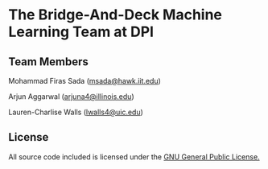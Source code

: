 # The Bridge-And-Deck Machine Learning Team at DPI

## Team Members

Mohammad Firas Sada (msada@hawk.iit.edu)

Arjun Aggarwal (arjuna4@illinois.edu)

Lauren-Charlise Walls (lwalls4@uic.edu)

## License
All source code included is licensed under the [GNU General Public License.](/LICENSE)
